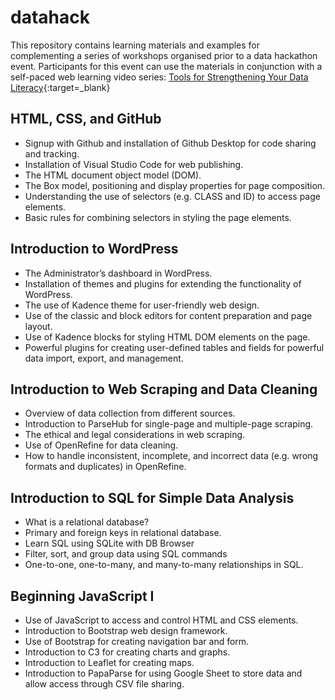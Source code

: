 # datahack
This repository contains learning materials and examples for complementing a series of workshops organised prior to a data hackathon event. Participants for this event can use the materials in conjunction with a self-paced web learning video series: 
[Tools for Strengthening Your Data Literacy](https://hkdesign.org/courses-page/tools-for-strengthening-your-data-literacy){:target=_blank}

## HTML, CSS, and GitHub
- Signup with Github and installation of Github Desktop for code sharing and tracking.
- Installation of Visual Studio Code for web publishing.
- The HTML document object model (DOM).
- The Box model, positioning and display properties for page composition.
- Understanding the use of selectors (e.g. CLASS and ID) to access page elements.
- Basic rules for combining selectors in styling the page elements.
## Introduction to WordPress
- The Administrator’s dashboard in WordPress.
- Installation of themes and plugins for extending the functionality of WordPress.
- The use of Kadence theme for user-friendly web design.
- Use of the classic and block editors for content preparation and page layout.
- Use of Kadence blocks for styling HTML DOM elements on the page.
- Powerful plugins for creating user-defined tables and fields for powerful data import, export, and management.
## Introduction to Web Scraping and Data Cleaning
- Overview of data collection from different sources.
- Introduction to ParseHub for single-page and multiple-page scraping.
- The ethical and legal considerations in web scraping.
- Use of OpenRefine for data cleaning.
- How to handle inconsistent, incomplete, and incorrect data (e.g. wrong formats and duplicates) in OpenRefine.
## Introduction to SQL for Simple Data Analysis
- What is a relational database?
- Primary and foreign keys in relational database.
- Learn SQL using SQLite with DB Browser
- Filter, sort, and group data using SQL commands
- One-to-one, one-to-many, and many-to-many relationships in SQL.
## Beginning JavaScript I
- Use of JavaScript to access and control HTML and CSS elements.
- Introduction to Bootstrap web design framework.
- Use of Bootstrap for creating navigation bar and form.
- Introduction to C3 for creating charts and graphs.
- Introduction to Leaflet for creating maps.
- Introduction to PapaParse for using Google Sheet to store data and allow access through CSV file sharing.
